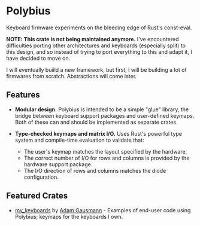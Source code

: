 # Polybius

Keyboard firmware experiments on the bleeding edge of Rust's const-eval.

**NOTE: This crate is not being maintained anymore.** I've encountered
difficulties porting other architectures and keyboards (especially split)
to this design, and so instead of trying to port everything to this and
adapt it, I have decided to move on.

I will eventually buiild a new framework, but first, I will be building
a lot of firmwares from scratch. Abstractions will come later.

## Features

- **Modular design.** Polybius is intended to be a simple "glue" library, the
bridge between keyboard support packages and user-defined keymaps. Both of
these can and should be implemented as separate crates.

- **Type-checked keymaps and matrix I/O.** Uses Rust's powerful type system
and compile-time evaluation to validate that:
  - The user's keymap matches the layout specified by the hardware.
  - The correct number of I/O for rows and columns is provided by the hardware
  support package.
  - The I/O direction of rows and columns matches the diode configuration.

## Featured Crates

- [my_keyboards][agausmann/my_keyboards] by [Adam Gausmann][agausmann] -
Examples of end-user code using Polybius; keymaps for the keyboards I own.

[agausmann]: https://github.com/agausmann
[agausmann/my_keyboards]: https://github.com/agausmann/my_keyboards
